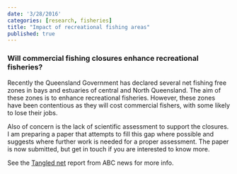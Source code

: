 ```yaml
---
date: '3/28/2016'
categories: [research, fisheries]
title: "Impact of recreational fishing areas"
published: true  
---
```


### Will commercial fishing closures enhance recreational fisheries?  

Recently the Queensland Government has declared several net fishing free zones in bays and estuaries of central and North Queensland. The aim of these zones is to enhance recreational fisheries. However, these zones have been contentious as they will cost commercial fishers, with some likely to lose their jobs.

Also of concern is the lack of scientific assessment to support the closures. I am preparing a paper that attempts to fill this gap where possible and suggests where further work is needed for a proper assessment. The paper is now submitted, but get in touch if you are interested to know more.  

See the [Tangled net](http://www.abc.net.au/landline/content/2015/s4294087.htm) report from ABC news for more info.  
